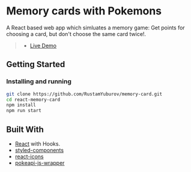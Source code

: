 # Memory cards with Pokemons

A React based web app which simluates a memory game: Get points for choosing a card, but don't choose the same card twice!.

> - [Live Demo](https://rustamyuburov.github.io/memory-card/) 

## Getting Started

### Installing and running

```bash
git clone https://github.com/RustamYuburov/memory-card.git
cd react-memory-card
npm install
npm run start
```

## Built With

- [React](https://reactjs.org/) with Hooks.
- [styled-components](https://styled-components.com/)
- [react-icons](https://www.npmjs.com/package/react-icons)
- [pokeapi-js-wrapper](https://github.com/PokeAPI/pokeapi-js-wrapper)